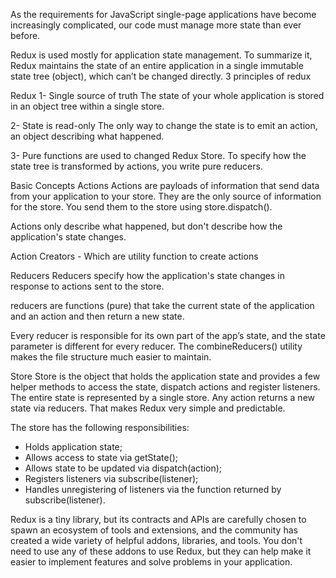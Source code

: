 As the requirements for JavaScript single-page applications have become increasingly complicated, our code must manage more state than ever before.

Redux is used mostly for application state management. To summarize it, Redux maintains the state of an entire application in a single immutable state tree (object), which can’t be changed directly.
3 principles of redux

Redux
1- Single source of truth
The state of your whole application is stored in an object tree within a single store.

2- State is read-only
The only way to change the state is to emit an action, an object describing what happened.

3- Pure functions are used to changed Redux Store.
To specify how the state tree is transformed by actions, you write pure reducers.

Basic Concepts
Actions
Actions are payloads of information that send data from your application to your store. They are the only source of information for the store. You send them to the store using store.dispatch().

Actions only describe what happened, but don't describe how the application's state changes.

Action Creators - Which are utility function to create actions

Reducers
Reducers specify how the application's state changes in response to actions sent to the store.

reducers are functions (pure) that take the current state of the application and an action and then return a new state.

Every reducer is responsible for its own part of the app’s state, and the state parameter is different for every reducer. The combineReducers() utility makes the file structure much easier to maintain.

Store
Store is the object that holds the application state and provides a few helper methods to access the state, dispatch actions and register listeners. The entire state is represented by a single store. Any action returns a new state via reducers. That makes Redux very simple and predictable.

The store has the following responsibilities:

- Holds application state;
- Allows access to state via getState();
- Allows state to be updated via dispatch(action);
- Registers listeners via subscribe(listener);
- Handles unregistering of listeners via the function returned by subscribe(listener).

Redux is a tiny library, but its contracts and APIs are carefully chosen to spawn an ecosystem of tools and extensions, and the community has created a wide variety of helpful addons, libraries, and tools. You don't need to use any of these addons to use Redux, but they can help make it easier to implement features and solve problems in your application.
